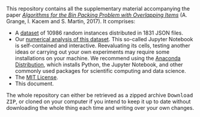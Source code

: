This repository contains all the supplementary material accompanying the paper [_Algorithms for the Bin Packing Problem with Overlapping Items_](http://arxiv.org/abs/1605.00558) (A. Grange, I. Kacem and S. Martin, 2017). It comprises:

- A [dataset](gauss) of 10986 random instances distributed in 1831 JSON files.
- Our [numerical analysis of this dataset](analysis.ipynb). This so-called Jupyter Notebook is self-contained and interactive. Reevaluating its cells, testing another ideas or carrying out your own experiments may require some installations on your machine. We recommend using the [Anaconda Distribution](https://www.continuum.io/downloads), which installs Python, the Jupyter Notebook, and other commonly used packages for scientific computing and data science.
- The [MIT License](LICENSE).
- This document.

The whole repository can either be retrieved as a zipped archive <kbd>Download ZIP</kbd>, or cloned on your computer if you intend to keep it up to date without downloading the whole thing each time and writing over your own changes.
